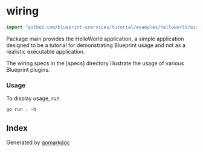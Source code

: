 <!-- Code generated by gomarkdoc. DO NOT EDIT -->

# wiring

```go
import "github.com/blueprint-uservices/tutorial/examples/helloworld/wiring"
```

Package main provides the HelloWorld application, a simple application designed to be a tutorial for demonstrating Blueprint usage and not as a realistic executable application.

The wiring specs in the \[specs\] directory illustrate the usage of various Blueprint plugins.

### Usage

To display usage, run

```
go run . -h
```

## Index



Generated by [gomarkdoc](<https://github.com/princjef/gomarkdoc>)
